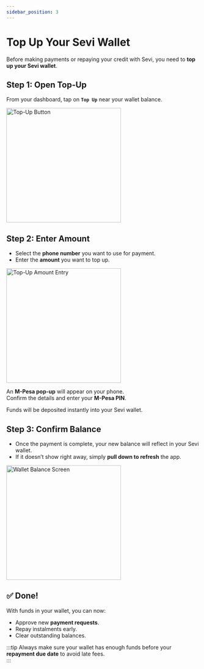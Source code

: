 ```yaml
---
sidebar_position: 3
---
```


# Top Up Your Sevi Wallet  

Before making payments or repaying your credit with Sevi, you need to **top up your Sevi wallet**.  


## Step 1: Open Top-Up  
From your dashboard, tap on **`Top Up`** near your wallet balance.  

<img src="/img/topup-btn.png" alt="Top-Up Button" width="300"/>  


## Step 2: Enter Amount  
- Select the **phone number** you want to use for payment.  
- Enter the **amount** you want to top up.  

<img src="/img/topup-screen.png" alt="Top-Up Amount Entry" width="300"/>  

An **M-Pesa pop-up** will appear on your phone.  
Confirm the details and enter your **M-Pesa PIN**.  

Funds will be deposited instantly into your Sevi wallet.  


## Step 3: Confirm Balance  
- Once the payment is complete, your new balance will reflect in your Sevi wallet.  
- If it doesn’t show right away, simply **pull down to refresh** the app.  

<img src="/img/balance.png" alt="Wallet Balance Screen" width="300"/>  


## ✅ Done!  
With funds in your wallet, you can now:  
- Approve new **payment requests**.  
- Repay instalments early.  
- Clear outstanding balances.  

:::tip
Always make sure your wallet has enough funds before your **repayment due date** to avoid late fees.  
:::
